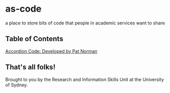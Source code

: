 # as-code
 a place to store bits of code that people in academic services want to share


## Table of Contents

[Accordion Code: Developed by Pat Norman](https://usyd-risu.github.io/as-code/accordion-code/accordion-code-linked/)


## That's all folks!

Brought to you by the Research and Information Skills Unit at the University of Sydney.
